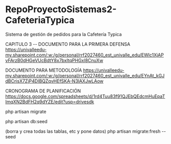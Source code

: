 # RepoProyectoSistemas2-CafeteriaTypica
Sistema de gestión de pedidos para la Cafetería Typica


CAPITULO 3 -- DOCUMENTO PARA LA PRIMERA DEFENSA
https://univalleedu-my.sharepoint.com/:w:/g/personal/rrf2027460_est_univalle_edu/EWlc1XjAPvFArzB0dHGeVUcBdtY8x7bxltqPHGxl8CnuXw


DOCUMENTO PARA METODOLOGÍA 
https://univalleedu-my.sharepoint.com/:w:/g/personal/rrf2027460_est_univalle_edu/EYnAt_kGJdBCrisX7ZjP4DIBQZqvHEfSKA-N3lAXJwLAow


CRONOGRAMA DE PLANIFICACIÓN
https://docs.google.com/spreadsheets/d/1rd4Tuu83f91QJEbQEdcmHuEpaTImqXN2BdFH2q9dYZE/edit?usp=drivesdk

php artisan migrate

php artisan db:seed

(borra y crea todas las tablas, etc y pone datos)
php artisan migrate:fresh --seed
